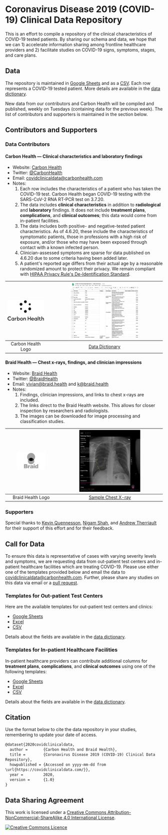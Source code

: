# Coronavirus Disease 2019 (COVID-19) Clinical Data Repository

This is an effort to compile a repository of the clinical characteristics of COVID-19 tested patients. By sharing our schema and data, we hope that we can 1) accelerate information sharing among frontline healthcare providers and 2) facilitate studies on COVID-19 signs, symptoms, stages, and care plans.

## Data

The repository is maintained in <a href="https://docs.google.com/spreadsheets/d/11IuOqJ_L0wYcbDqovmDaASR2aae79I5a9wpGVOuQ9bU/edit?usp=sharing" target="_blank">Google Sheets</a> and as a [CSV](data/carbonhealth_and_braidhealth/ALL/4.6_carbonhealth_and_braidhealth.csv). Each row represents a COVID-19 tested patient. More details are available in the [data dictionary](https://docs.google.com/spreadsheets/d/1p9rtv2LjVCPb54MdGe8ZqJ1zF3McIFnzq-ZhhjWgguI/edit?usp=sharing).

New data from our contributors and Carbon Health will be compiled and published, weekly on Tuesdays (containing data for the previous week). The list of contributors and supporters is maintained in the section below. 

## <a name="contribs"></a> Contributors and Supporters

### Data Contributors

#### Carbon Health — Clinical characteristics and laboratory findings

- Website: <a href="https://carbonhealth.com/coronavirus" target="_blank">Carbon Health</a>
- Twitter: <a href="https://twitter.com/CarbonHealth" target="_blank">@CarbonHealth</a>
- Email: <covidclinicaldata@carbonhealth.com>
- Notes: 
    1. Each row includes the characteristics of a patient who has taken the COVID-19 test. Carbon Health began COVID-19 testing with the SARS-CoV-2 RNA RT-PCR test on 3.7.20. 
    2. The data includes **clinical characteristics** in addition to **radiological** and **laboratory** findings. It does not include **treatment plans**, **complications**, and **clinical outcomes**; this data would come from in-patient facilities.
    3. The data includes both positive- and negative-tested patient characteristics. As of 4.6.20, these include the characteristics of symptomatic patients, those in professions with a high risk of exposure, and/or those who may have been exposed through contact with a known infected person. 
    4. Clinician-assessed symptoms are sparse for data published on 4.6.20 due to some criteria having been added later. 
    5. A patient's reported age differs from their actual age by a reasonable randomized amount to protect their privacy. We remain compliant with [HIPAA Privacy Rule's De-Identification Standard](https://www.hhs.gov/hipaa/for-professionals/privacy/special-topics/de-identification/index.html#standard).

    
| ![CH Logo](contributors/logos/carbon_health.png) | <img src="contributors/samples/carbon_health_dictionary.png" width="60%"> |
|:--:| :--: |
| Carbon Health Logo | [Data Dictionary](https://docs.google.com/spreadsheets/d/1p9rtv2LjVCPb54MdGe8ZqJ1zF3McIFnzq-ZhhjWgguI/edit?usp=sharing) |

#### Braid Health — Chest x-rays, findings, and clinician impressions

- Website: <a href="https://braid.health/www" target="_blank">Braid Health</a>
- Twitter: <a href="https://twitter.com/BraidHealth" target="_blank">@BraidHealth</a>
- Email: <vivian@braid.health> and <k@braid.health>
- Notes:
    1. Findings, clinician impressions, and links to chest x-rays are included. 
    2. The links direct to the Braid Health website. This allows for closer inspection by researchers and radiologists. 
    3. The images can be downloaded for image processing and classification studies.

| <img src="contributors/logos/braid_health.png" width="60%"> |  <img src="contributors/samples/braid_health_c_xray.png" width="60%"> |
|:--:| :--:| 
| Braid Health Logo | [Sample Chest X-ray](https://braid.health/viewer/study/6905c8c988d201379dd932fa5ba650125d89bc5bddfa6a4df9f4338cbd2326f2?key=BIo8HvL8W_dy__4IdBFd1pxP3xoibTLfRwG4ErLo9Okog3RzXmcB0VJL-7onLz9PlL4OpSzut_hzZZGPnC6LX0&lab=sars) |

### Supporters

Special thanks to <a href="https://braid.health/www" target="_blank">Kevin Quennesson</a>, <a href="https://profiles.stanford.edu/nigam-shah" target="_blank">Nigam Shah</a>, and [Andrew Therriault](https://www.andrewtherriault.com/) for their support of this effort and for their feedback.

## Call for Data 

To ensure this data is representative of cases with varying severity levels and symptoms, we are requesting data from out-patient test centers and in-patient healthcare facilities which are treating COVID-19. 
Please use either one of the templates provided below and email the data to <covidclinicaldata@carbonhealth.com>. Further, please share any studies on this data via email or a <a href="https://github.com/mdcollab/covidclinicaldata" target="_blank">pull request</a>. 

### Templates for Out-patient Test Centers

Here are the available templates for out-patient test centers and clinics:

- <a href="https://docs.google.com/spreadsheets/d/18dGt8lZQsaAL0X4OPDICWVU2LtTBhRQufR2eBcLVgPA/edit?usp=sharing" target="_blank">Google Sheets</a>
- <a href="templates/outpatient/4.6_outpatient_template.xlsx" target="_blank">Excel</a>
- [CSV](templates/outpatient/4.6_outpatient_template.csv)

Details about the fields are available in the [data dictionary](https://docs.google.com/spreadsheets/d/1p9rtv2LjVCPb54MdGe8ZqJ1zF3McIFnzq-ZhhjWgguI/edit?usp=sharing).

### Templates for In-patient Healthcare Facilities

In-patient healthcare providers can contribute additional columns for **treatment plans**, **complications**, and **clinical outcomes** using one of the following templates:

- <a href="https://docs.google.com/spreadsheets/d/18dGt8lZQsaAL0X4OPDICWVU2LtTBhRQufR2eBcLVgPA/edit?usp=sharing" target="_blank">Google Sheets</a>
- <a href="templates/inpatient/4.6_inpatient_template.xlsx" target="_blank">Excel</a>
- [CSV](templates/inpatient/4.6_inpatient_template.csv)

Details about the fields are available in the [data dictionary](https://docs.google.com/spreadsheets/d/1p9rtv2LjVCPb54MdGe8ZqJ1zF3McIFnzq-ZhhjWgguI/edit?usp=sharing).

## Citation

Use the format below to cite the data repository in your studies, remembering to update your date of access.

```
@dataset{2020covidclinicaldata,
  author =       {Carbon Health and Braid Health},
  title =        {Coronavirus Disease 2019 (COVID-19) Clinical Data Repository},
  howpublished = {Accessed on yyyy-mm-dd from \url{https://covidclinicaldata.com/}},
  year =         2020,
  version =      {1.0}
}
```

## Data Sharing Agreement

This work is licensed under a <a rel="license" href="http://creativecommons.org/licenses/by-nc-sa/4.0/">Creative Commons Attribution-NonCommercial-ShareAlike 4.0 International License</a>.

<a rel="license" href="http://creativecommons.org/licenses/by-nc-sa/4.0/"><img alt="Creative Commons Licence" style="border-width:0" src="https://i.creativecommons.org/l/by-nc-sa/4.0/88x31.png" /></a>


